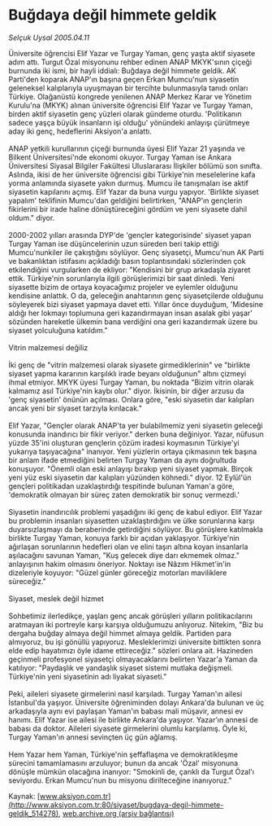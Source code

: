 # Buğdaya değil himmete geldik

*Selçuk Uysal 2005.04.11*

<div class="pNewsDetailMainContent" itemprop="articleBody">
 Üniversite öğrencisi Elif Yazar ve Turgay Yaman, genç yaşta aktif siyasete adım attı. Turgut Özal misyonunu rehber edinen ANAP MKYK'sının çiçeği burnunda iki ismi, bir hayli iddialı: Buğdaya değil himmete geldik.  AK Parti'den koparak ANAP'ın başına geçen Erkan Mumcu'nun siyasetin geleneksel kalıplarıyla uyuşmayan bir tercihte bulunmasıyla tanıdı onları Türkiye. Olağanüstü kongrede yenilenen ANAP Merkez Karar ve Yönetim Kurulu'na (MKYK) alınan üniversite öğrencisi Elif Yazar ve Turgay Yaman, birden aktif siyasetin genç yüzleri olarak gündeme oturdu. 'Politikanın sadece yaşça büyük insanların işi olduğu' yönündeki anlayışı çürütmeye aday iki genç, hedeflerini Aksiyon'a anlattı.
 <br/>
 <br/>
 ANAP yetkili kurullarının çiçeği burnunda üyesi Elif Yazar 21 yaşında ve Bilkent Üniversitesi'nde ekonomi okuyor. Turgay Yaman ise Ankara Üniversitesi Siyasal Bilgiler Fakültesi Uluslararası İlişkiler bölümü son sınıfta. Aslında, ikisi de her üniversite öğrencisi gibi Türkiye'nin meselelerine kafa yorma anlamında siyasete yakın durmuş. Mumcu ile tanışmaları ise aktif siyasetin kapılarını açmış. Elif Yazar da buna vurgu yapıyor. 'Birlikte siyaset yapalım' teklifinin Mumcu'dan geldiğini belirtirken, "ANAP'ın gençlerin fikirlerini bir irade haline dönüştüreceğini gördüm ve yeni siyasete dahil oldum." diyor.
 <br/>
 <br/>
 2000-2002 yılları arasında DYP'de 'gençler kategorisinde' siyaset yapan Turgay Yaman ise düşüncelerinin uzun süreden beri takip ettiği Mumcu'nunkiler ile çakıştığını söylüyor. Genç siyasetçi, Mumcu'nun AK Parti ve bakanlıktan istifasını açıkladığı basın toplantısındaki sözlerinden çok etkilendiğini vurgularken de ekliyor: "Kendisini bir grup arkadaşla ziyaret ettik. Türkiye'nin sorunlarıyla ilgili görüşlerimizi bir saat dinledi. Yeni siyasette bizim de ortaya koyacağımız projeler ve eylemler olduğunu kendisine anlattık. O da, geleceğin anahtarının genç siyasetçilerde olduğunu söyleyerek bizi siyaset yapmaya davet etti. Yıllar önce duyduğum, 'Midesine aldığı her lokmayı toplumuna geri kazandırmayan insan asalak gibi yaşar' sözünden hareketle ülkemin bana verdiğini ona geri kazandırmak üzere bu siyaset yolculuğuna katıldım."
 <br/>
 <br/>
 Vitrin malzemesi değiliz
 <br/>
 <br/>
 İki genç de "vitrin malzemesi olarak siyasete girmediklerinin" ve "birlikte siyaset yapma kararının karşılıklı irade beyanı olduğunun" altını çizmeyi ihmal etmiyor. MKYK üyesi Turgay Yaman, bu noktada "Bizim vitrin olarak kalmamız asıl Türkiye'nin kaybı olur." diyor. İkisinin, bir diğer arzusu da 'genç siyasetin' önünün açılması. Onlara göre, "eski siyasetin dar kalıpları ancak yeni bir siyaset tarzıyla kırılacak."
 <br/>
 <br/>
 Elif Yazar, "Gençler olarak ANAP'ta yer bulabilmemiz yeni siyasetin geleceği konusunda inandırıcı bir fikir veriyor." derken buna değiniyor. Yazar, nüfusun yüzde 35'ini oluşturan gençlerin çözüm iradesi koymasının Türkiye'yi yukarıya taşıyacağına" inanıyor. Yeni yüzlerin ortaya çıkmasının tek başına bir anlam ifade etmediğini belirten Turgay Yaman da aynı doğrultuda konuşuyor. "Önemli olan eski anlayışı bırakıp yeni siyaset yapmak. Birçok yeni yüz eski siyasetin dar kalıpları yüzünden köhnedi." diyor. 12 Eylül'ün  gençleri politikadan uzaklaştırdığı tespitinde bulunan Yaman'a göre, 'demokratik olmayan bir süreç zaten demokratik bir sonuç vermezdi.'
 <br/>
 <br/>
 Siyasetin inandırıcılık problemi yaşadığını iki genç de kabul ediyor. Elif Yazar bu problemin insanları siyasetten uzaklaştırdığını ve ülke sorunlarına karşı duyarsızlaşmayı da beraberinde getirdiğini söylüyor. Bu görüşlere katılmakla birlikte Turgay Yaman, konuya farklı bir açıdan yaklaşıyor. Türkiye'nin ağırlaşan sorunlarının hedefleri olan ve elini taşın altına koyan insanlarla aşılacağını savunan Yaman, "Kuş gelecek diye darı ekmemek olmaz." anlayışının hakim olmasını öneriyor. Noktayı ise Nâzım Hikmet'in'in dizeleriyle koyuyor: "Güzel günler göreceğiz motorları maviliklere süreceğiz."
 <br/>
 <br/>
 Siyaset, meslek değil hizmet
 <br/>
 <br/>
 Sohbetimiz ilerledikçe, yaşları genç ancak görüşleri yılların politikacılarını aratmayan iki portreyle karşı karşıya olduğumuzu anlıyoruz. Nitekim, "Biz bu dergaha buğday almaya değil himmet almaya geldik. Partiden para almıyoruz, bu işi gönüllü yapıyoruz. Mesleklerimizi üniversite bittikten sonra elde edip hayatımızı öyle idame ettireceğiz." sözleri onlara ait. Hazineden geçinmeli profesyonel siyasetçi olmayacaklarını belirten Yazar'a Yaman da katılıyor: "Paydaşlık ve yandaşlık siyaset sistemi mutlaka değişmeli. Türkiye'nin yeni siyasetinin adı liyakat siyaseti."
 <br/>
 <br/>
 Peki, aileleri siyasete girmelerini nasıl karşıladı. Turgay Yaman'ın ailesi İstanbul'da yaşıyor. Üniversite öğreniminden dolayı Ankara'da bulunan ve üç arkadaşıyla aynı evi paylaşan Yaman'ın babası mali müşavir, annesi ev hanımı. Elif  Yazar ise ailesi ile birlikte Ankara'da yaşıyor. Yazar'ın annesi de babası da doktor. Aileleri siyasete girmelerini olumlu karşılamış. Öyle ki, Turgay Yaman'ın annesi sevinçten üç gün ağlamış.
 <br/>
 <br/>
 Hem Yazar hem Yaman, Türkiye'nin şeffaflaşma ve demokratikleşme sürecini tamamlamasını arzuluyor; bunun da ancak 'Özal' misyonuna dönüşle mümkün olacağına inanıyor: "Smokinli de, çarıklı da Turgut Özal'ı  seviyordu. Erkan Mumcu'nun bu misyonu dirilteceğine inanıyoruz."
 <br/>
</div>


Kaynak: [www.aksiyon.com.tr](http://www.aksiyon.com.tr:80/siyaset/bugdaya-degil-himmete-geldik_514278), [web.archive.org (arşiv bağlantısı)](http://web.archive.org/web/20150704002342/http://www.aksiyon.com.tr:80/siyaset/bugdaya-degil-himmete-geldik_514278)

